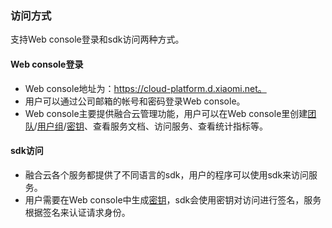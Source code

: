 ### 访问方式
支持Web console登录和sdk访问两种方式。

#### Web console登录
- Web console地址为：https://cloud-platform.d.xiaomi.net。
- 用户可以通过公司邮箱的帐号和密码登录Web console。
- Web console主要提供融合云管理功能，用户可以在Web console里创建[团队](organization.md)/[用户组](team.md)/[密钥](key_signature.md)、查看服务文档、访问服务、查看统计指标等。

#### sdk访问
- 融合云各个服务都提供了不同语言的sdk，用户的程序可以使用sdk来访问服务。
- 用户需要在Web console中生成[密钥](key_signature.md)，sdk会使用密钥对访问进行签名，服务根据签名来认证请求身份。
